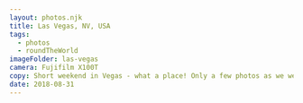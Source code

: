 ```yaml
---
layout: photos.njk
title: Las Vegas, NV, USA
tags:
  - photos
  - roundTheWorld
imageFolder: las-vegas
camera: Fujifilm X100T
copy: Short weekend in Vegas - what a place! Only a few photos as we were mostly partying!
date: 2018-08-31
---
```


 
